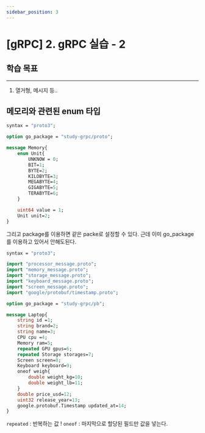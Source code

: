 ```yaml
---
sidebar_position: 3
---
```


# [gRPC] 2. gRPC 실습 - 2

## 학습 목표
---

1. 열거형, 메시지 등..



## 메모리와 관련된 enum 타입

```protobuf
syntax = "proto3";

option go_package = "study-grpc/proto";

message Memory{
    enum Unit{
        UNKNOW = 0;
        BIT=1;
        BYTE=2;
        KILOBYTE=3;
        MEGABYTE=4;
        GIGABYTE=5;
        TERABYTE=6;
    }

    uint64 value = 1;
    Unit unit=2;
}
```

그리고 package를 이용하면 같은 packe로 설정할 수 있다. 근데 이미 go_package를 이용하고 있어서 안해도된다.


```protobuf
syntax = "proto3";

import "processor_message.proto";
import "memory_message.proto";
import "storage_message.proto";
import "keyboard_message.proto";
import "screen_message.proto";
import "google/protobuf/timestamp.proto";

option go_package = "study-grpc/pb";

message Laptop{
    string id =1;
    string brand=2;
    string name=3;
    CPU cpu =4;
    Memory ram=5;
    repeated GPU gpus=6;
    repeated Storage storages=7;
    Screen screen=8;
    Keyboard keyboard=9;
    oneof weigh{
        double weight_kg=10;
        double weight_lb=11;
    }
    double price_usd=12;
    uint32 release_year=13;
    google.protobuf.Timestamp updated_at=14;
}
```

`repeated` : 반복하는 값 !
`oneof` : 마지막으로 할당된 필드만 값을 넣는다.